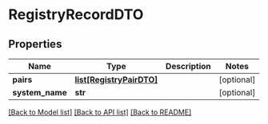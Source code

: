 # RegistryRecordDTO

## Properties
Name | Type | Description | Notes
------------ | ------------- | ------------- | -------------
**pairs** | [**list[RegistryPairDTO]**](RegistryPairDTO.md) |  | [optional] 
**system_name** | **str** |  | [optional] 

[[Back to Model list]](../README.md#documentation-for-models) [[Back to API list]](../README.md#documentation-for-api-endpoints) [[Back to README]](../README.md)


